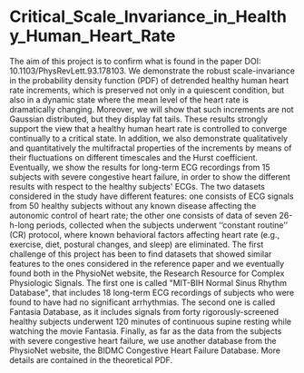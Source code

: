 # Critical_Scale_Invariance_in_Healthy_Human_Heart_Rate
The aim of this project is to confirm what is found in the paper DOI: 10.1103/PhysRevLett.93.178103.
We demonstrate the robust scale-invariance in the probability density function (PDF) of detrended healthy human heart rate increments, which is preserved not only in a quiescent condition, but also in a dynamic state where the mean level of the heart rate is dramatically changing. Moreover, we will show that such increments are not Gaussian distributed, but they display fat tails. These results strongly support the view that a healthy human heart rate is controlled to converge continually to a critical state. In addition, we also demonstrate qualitatively and quantitatively the multifractal properties of the increments by means of their fluctuations on different timescales and the Hurst coefficient. Eventually, we show the results for long-term ECG recordings from 15 subjects with severe congestive heart failure, in order to show the different results with respect to the healthy subjects' ECGs.
The two datasets considered in the study have different features: one consists of ECG signals from 50 healthy subjects without any known disease affecting the autonomic control of heart rate; the other one consists of data of seven 26-h-long periods, collected when the subjects underwent ‘‘constant routine’’ (CR) protocol, where known behavioral factors affecting heart rate (e.g., exercise, diet, postural changes, and sleep) are eliminated.
The first challenge of this project has been to find datasets that showed similar features to the ones considered in the reference paper and we eventually found both in the PhysioNet website, the Research Resource for Complex Physiologic Signals. The first one is called "MIT-BIH Normal Sinus Rhythm Database", that includes 18 long-term ECG recordings of subjects who were found to have had no significant arrhythmias. The second one is called Fantasia Database, as it includes signals from forty rigorously-screened healthy subjects underwent 120 minutes of continuous supine resting while watching the movie Fantasia. Finally, as far as the data from the subjects with severe congestive heart failure, we use another database from the PhysioNet website, the BIDMC Congestive Heart Failure Database. More details are contained in the theoretical PDF.
